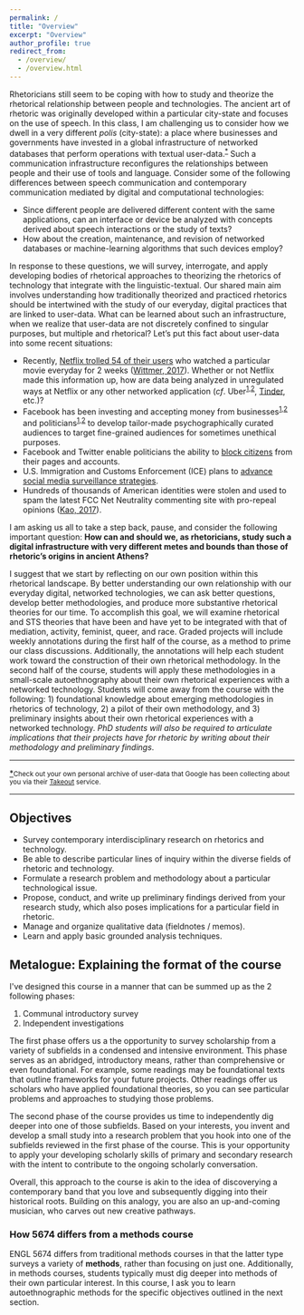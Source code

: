 ```yaml
---
permalink: /
title: "Overview"
excerpt: "Overview"
author_profile: true
redirect_from:
  - /overview/
  - /overview.html
---
```


Rhetoricians still seem to be coping with how to study and theorize the rhetorical relationship between people and technologies. The ancient art of rhetoric was originally developed within a particular city-state and focuses on the use of speech. In this class, I am challenging us to consider how we dwell in a very different <em>polis</em> (city-state): a place where businesses and governments have invested in a global infrastructure of networked databases that perform operations with textual user-data.<sup id="fn-takeout"><a href="#footnote">*</a></sup> Such a communication infrastructure reconfigures the relationships between people and their use of tools and language. Consider some of the following differences between speech communication and contemporary communication mediated by digital and computational technologies:

- Since different people are delivered different content with the same applications, can an interface or device be analyzed with concepts derived about speech interactions or the study of texts?
- How about the creation, maintenance, and revision of networked databases or machine-learning algorithms that such devices employ?

In response to these questions, we will survey, interrogate, and apply developing bodies of rhetorical approaches to theorizing the rhetorics of technology that integrate with the linguistic-textual. Our shared main aim involves understanding how traditionally theorized and practiced rhetorics should be intertwined with the study of our everyday, digital practices that are linked to user-data. What can be learned about such an infrastructure, when we realize that user-data are not discretely confined to singular purposes, but multiple and rhetorical? Let’s put this fact about user-data into some recent situations:

- Recently, [Netflix trolled 54 of their users](https://twitter.com/netflix/status/940051734650503168?ref_src=twsrc%5Etfw&ref_url=http%3A%2F%2Fwww.businessinsider.com%2Fnetflix-says-some-people-are-watching-a-christmas-prince-every-day-2017-12) who watched a particular movie everyday for 2 weeks ([Wittmer, 2017](http://www.businessinsider.com/netflix-says-some-people-are-watching-a-christmas-prince-every-day-2017-12)). Whether or not Netflix made this information up, how are data being analyzed in unregulated ways at Netflix or any other networked application (<em>cf</em>. Uber<sup>[1](https://www.npr.org/sections/thetwo-way/2017/08/29/547113818/uber-ends-its-controversial-post-ride-tracking-of-users-location),[2](https://www.revealnews.org/article/uber-said-it-protects-you-from-spying-security-sources-say-otherwise/)</sup>, [Tinder](https://techcrunch.com/2017/04/28/someone-scraped-40000-tinder-selfies-to-make-a-facial-dataset-for-ai-experiments/), etc.)?
- Facebook has been investing and accepting money from businesses<sup>[1](https://www.propublica.org/article/facebook-advertising-discrimination-housing-race-sex-national-origin),[2](https://www.ted.com/talks/zeynep_tufekci_we_re_building_a_dystopia_just_to_make_people_click_on_ads)</sup> and politicians<sup>[1](https://medium.com/startup-grind/how-the-trump-campaign-built-an-identity-database-and-used-facebook-ads-to-win-the-election-4ff7d24269ac),[2](http://www.bbc.com/news/av/magazine-40852227/the-digital-guru-who-helped-donald-trump-to-the-presidency)</sup> to develop tailor-made psychographically curated audiences to target fine-grained audiences for sometimes unethical purposes.
- Facebook and Twitter enable politicians the ability to [block citizens](https://www.propublica.org/article/governors-and-federal-agencies-are-blocking-accounts-on-facebook-and-twitter?utm_campaign=sprout&utm_medium=social&utm_source=twitter&utm_content=1512769907) from their pages and accounts.
- U.S. Immigration and Customs Enforcement (ICE) plans to [advance social media surveillance strategies](https://www.propublica.org/article/extreme-digital-vetting-of-visitors-to-the-u-s-moves-forward-under-a-new-name).
- Hundreds of thousands of American identities were stolen and used to spam the latest FCC Net Neutrality commenting site with pro-repeal opinions ([Kao, 2017](https://hackernoon.com/more-than-a-million-pro-repeal-net-neutrality-comments-were-likely-faked-e9f0e3ed36a6)).

I am asking us all to take a step back, pause, and consider the following important question: **How can and should we, as rhetoricians, study such a digital infrastructure with very different metes and bounds than those of rhetoric’s origins in ancient Athens?**

I suggest that we start by reflecting on our own position within this rhetorical landscape. By better understanding our own relationship with our everyday digital, networked technologies, we can ask better questions, develop better methodologies, and produce more substantive rhetorical theories for our time. To accomplish this goal, we will examine rhetorical and STS theories that have been and have yet to be integrated with that of mediation, activity, feminist, queer, and race. Graded projects will include weekly annotations during the first half of the course, as a method to prime our class discussions. Additionally, the annotations will help each student work toward the construction of their own rhetorical methodology. In the second half of the course, students will apply these methodologies in a small-scale autoethnography about their own rhetorical experiences with a networked technology. Students will come away from the course with the following: 1) foundational knowledge about emerging methodologies in rhetorics of technology, 2) a pilot of their own methodology, and 3) preliminary insights about their own rhetorical experiences with a networked technology. *PhD students will also be required to articulate implications that their projects have for rhetoric by writing about their methodology and preliminary findings*.

<div id="footnote">
  <hr>
  <p>
    <a href="#fn-takeout">*</a><small>Check out your own personal archive of user-data that Google has been collecting about you via their <a href="https://takeout.google.com/settings/takeout" target="_blank">Takeout</a> service.</small>
  </p>
  <hr>
</div>

## Objectives

<ul class="hokie-shade">
  <li>
    Survey contemporary interdisciplinary research on rhetorics and technology.</li>
  <li>
    Be able to describe particular lines of inquiry within the diverse fields of rhetoric and technology.</li>
  <li>
    Formulate a research problem and methodology about a particular technological issue.</li>
  <li>
    Propose, conduct, and write up preliminary findings derived from your research study, which also poses implications for a particular field in rhetoric.</li>
  <li>
    Manage and organize qualitative data (fieldnotes / memos).</li>
  <li>
    Learn and apply basic grounded analysis techniques.</li>
</ul>


## Metalogue: Explaining the format of the course

I've designed this course in a manner that can be summed up as the 2 following phases:

1. Communal introductory survey
2. Independent investigations

The first phase offers us a the opportunity to survey scholarship from a variety of subfields in a condensed and intensive environment. This phase serves as an abridged, introductory means, rather than comprehensive or even foundational. For example, some readings may be foundational texts that outline frameworks for your future projects. Other readings offer us scholars who have applied foundational theories, so you can see particular problems and approaches to studying those problems.

The second phase of the course provides us time to independently dig deeper into one of those subfields. Based on your interests, you invent and develop a small study into a research problem that you hook into one of the subfields reviewed in the first phase of the course. This is your opportunity to apply your developing scholarly skills of primary and secondary research with the intent to contribute to the ongoing scholarly conversation.

Overall, this approach to the course is akin to the idea of discoverying a contemporary band that you love and subsequently digging into their historical roots. Building on this analogy, you are also an up-and-coming musician, who carves out new creative pathways.

### How 5674 differs from a methods course

ENGL 5674 differs from traditional methods courses in that the latter type surveys a variety of **methods**, rather than focusing on just one. Additionally, in methods courses, students typically must dig deeper into methods of their own particular interest. In this course, I ask you to learn autoethnographic methods for the specific objectives outlined in the next section.
